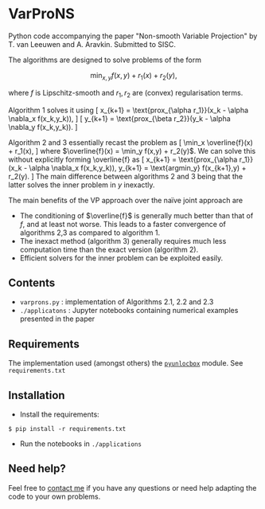 # VarProNS
Python code accompanying the paper "Non-smooth Variable Projection" by T. van Leeuwen and A. Aravkin. Submitted to SISC.

The algorithms are designed to solve problems of the form

$$
\min_{x,y} f(x,y) + r_1(x) + r_2(y),
$$

where $f$ is Lipschitz-smooth and $r_1, r_2$ are (convex) regularisation terms.

Algorithm 1 solves it using
\[
x_{k+1} = \text{prox_{\alpha r_1}}(x_k - \alpha \nabla_x f(x_k,y_k)),
\]
\[
y_{k+1} = \text{prox_{\beta r_2}}(y_k - \alpha \nabla_y f(x_k,y_k)).
\]

Algorithm 2 and 3 essentially recast the problem as
\[
\min_x \overline{f}(x) + r_1(x),
\]
where $\overline{f}(x) = \min_y f(x,y) + r_2(y)$.
We can solve this without explicitly forming \overline{f} as
\[
x_{k+1} = \text{prox_{\alpha r_1}}(x_k - \alpha \nabla_x f(x_k,y_k)),
y_{k+1} = \text{argmin_y} f(x_{k+1},y) + r_2(y).
\]
The main difference between algorithms 2 and 3 being that the latter solves the inner problem in $y$ inexactly.

The main benefits of the VP approach over the naïve joint approach are

* The conditioning of $\overline{f}$ is generally much better than that of $f$, and at least not worse. This leads to a faster convergence of algorithms 2,3 as compared to algorithm 1.
* The inexact method (algorithm 3) generally requires much less computation time than the exact version (algorithm 2).
* Efficient solvers for the inner problem can be exploited easily.

## Contents

* `varprons.py` : implementation of Algorithms 2.1, 2.2 and 2.3
* `./applicatons` : Jupyter notebooks containing numerical examples presented in the paper

## Requirements

The implementation used (amongst others) the [`pyunlocbox`](https://pyunlocbox.readthedocs.io/en/stable/index.html) module. See `requirements.txt`

## Installation

* Install the requirements:
```
$ pip install -r requirements.txt
```

* Run the notebooks in `./applications`

## Need help?

Feel free to [contact me](mailto:t.vanleeuwen@uu.nl) if you have any questions or need help adapting the code to your own problems.
